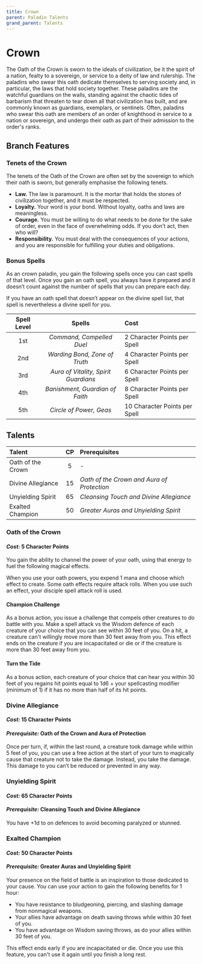 ```yaml
---
title: Crown
parent: Paladin Talents
grand_parent: Talents
---
```


# Crown
The Oath of the Crown is sworn to the ideals of civilization, be it the spirit of a nation, fealty to a sovereign, or service to a deity of law and rulership. The paladins who swear this oath dedicate themselves to serving society and, in particular, the laws that hold society together. These paladins are the watchful guardians on the walls, standing against the chaotic tides of barbarism that threaten to tear down all that civilization has built, and are commonly known as guardians, exemplars, or sentinels. Often, paladins who swear this oath are members of an order of knighthood in service to a nation or sovereign, and undergo their oath as part of their admission to the order's ranks.

## Branch Features

### Tenets of the Crown
The tenets of the Oath of the Crown are often set by the sovereign to which their oath is sworn, but generally emphasise the following tenets.
* **Law.** The law is paramount. It is the mortar that holds the stones of civilization together, and it must be respected.
* **Loyalty.** Your word is your bond. Without loyalty, oaths and laws are meaningless.
* **Courage.** You must be willing to do what needs to be done for the sake of order, even in the face of overwhelming odds. If you don't act, then who will?
* **Responsibility.** You must deal with the consequences of your actions, and you are responsible for fulfilling your duties and obligations.

### Bonus Spells
As an crown paladin, you gain the following spells once you can cast spells of that level. Once you gain an oath spell, you always have it prepared and it doesn’t count against the number of spells that you can prepare each day.

If you have an oath spell that doesn’t appear on the divine spell list, that spell is nevertheless a divine spell for you.

| Spell Level | Spells | Cost |
|:-----------:|:------:|:-----|
| 1st | *Command, Compelled Duel* | 2 Character Points per Spell |
| 2nd | *Warding Bond, Zone of Truth* | 4 Character Points per Spell |
| 3rd | *Aura of Vitality, Spirit Guardians* | 6 Character Points per Spell |
| 4th | *Banishment, Guardian of Faith* | 8 Character Points per Spell |
| 5th | *Circle of Power, Geas* | 10 Character Points per Spell |

## Talents

| Talent | CP | Prerequisites |
|:-------|:--:|:--------------|
| Oath of the Crown | 5  | - |
| Divine Allegiance | 15 | *Oath of the Crown and Aura of Protection* |
| Unyielding Spirit | 65 | *Cleansing Touch and Divine Allegiance* |
| Exalted Champion  | 50 | *Greater Auras and Unyielding Spirit* |

### Oath of the Crown
#### *Cost:* 5 Character Points
You gain the ability to channel the power of your oath, using that energy to fuel the following magical effects.

When you use your oath powers, you expend 1 mana and choose which effect to create. Some oath effects require attack rolls. When you use such an effect, your disciple spell attack roll is used.

#### Champion Challenge
As a bonus action, you issue a challenge that compels other creatures to do battle with you. Make a spell attack vs the Wisdom defence of each creature of your choice that you can see within 30 feet of you. On a hit, a creature can't willingly move more than 30 feet away from you. This effect ends on the creature if you are incapacitated or die or if the creature is more than 30 feet away from you.

#### Turn the Tide
As a bonus action, each creature of your choice that can hear you within 30 feet of you regains hit points equal to 1d6 + your spellcasting modifier (minimum of 1) if it has no more than half of its hit points.

### Divine Allegiance
#### *Cost:* 15 Character Points
#### *Prerequisite:* Oath of the Crown and Aura of Protection
Once per turn, if, within the last round, a creature took damage while within 5 feet of you, you can use a free action at the start of your turn to magically cause that creature not to take the damage. Instead, you take the damage. This damage to you can’t be reduced or prevented in any way.

### Unyielding Spirit
#### *Cost:* 65 Character Points
#### *Prerequisite:* Cleansing Touch and Divine Allegiance
You have +1d to on defences to avoid becoming paralyzed or stunned.

### Exalted Champion
#### *Cost:* 50 Character Points
#### *Prerequisite:* Greater Auras and Unyielding Spirit
Your presence on the field of battle is an inspiration to those dedicated to your cause. You can use your action to gain the following benefits for 1 hour:
* You have resistance to bludgeoning, piercing, and slashing damage from nonmagical weapons.
* Your allies have advantage on death saving throws while within 30 feet of you.
* You have advantage on Wisdom saving throws, as do your allies within 30 feet of you.

This effect ends early if you are incapacitated or die. Once you use this feature, you can't use it again until you finish a long rest.
